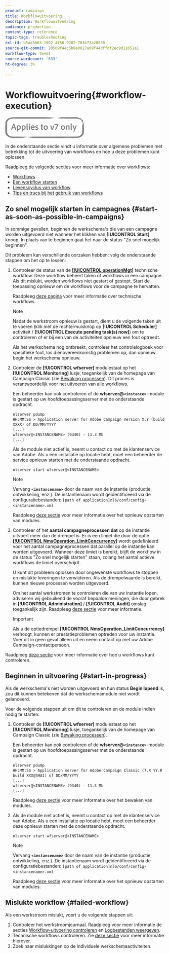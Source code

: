 ```yaml
---
product: campaign
title: Workflowuitvoering
description: Workflowuitvoering
audience: production
content-type: reference
topic-tags: troubleshooting
exl-id: b5aa5663-1902-4f50-9202-783e73a28838
source-git-commit: 20509f44c5b8e0827a09f44dffdf2ec9d11652a1
workflow-type: tm+mt
source-wordcount: '633'
ht-degree: 3%

---
```


# Workflowuitvoering{#workflow-execution}

![](../../assets/v7-only.svg)

In de onderstaande sectie vindt u informatie over algemene problemen met betrekking tot de uitvoering van workflows en hoe u deze problemen kunt oplossen.

Raadpleeg de volgende secties voor meer informatie over workflows:

* [Workflows](../../workflow/using/about-workflows.md)
* [Een workflow starten](../../workflow/using/starting-a-workflow.md)
* [Levenscyclus van workflow](../../workflow/using/workflow-life-cycle.md)
* [Tips en trucs bij het gebruik van workflows](../../workflow/using/workflow-best-practices.md)

## Zo snel mogelijk starten in campagnes {#start-as-soon-as-possible-in-campaigns}

In sommige gevallen, beginnen de werkschema&#39;s die van een campagne worden uitgevoerd niet wanneer het klikken van **[!UICONTROL Start]** knoop. In plaats van te beginnen gaat het naar de status &quot;Zo snel mogelijk beginnen&quot;.

Dit probleem kan verschillende oorzaken hebben: volg de onderstaande stappen om het op te lossen:

1. Controleer de status van de [**[!UICONTROL operationMgt]**](../../workflow/using/about-technical-workflows.md) technische workflow. Deze workflow beheert taken of workflows in een campagne. Als dit mislukt, worden workflows niet gestart of gestopt. Start de toepassing opnieuw om de workflows voor de campagne te hervatten.

   Raadpleeg [deze pagina](../../workflow/using/monitoring-technical-workflows.md) voor meer informatie over technische workflows.

   >[!NOTE]
   >
   >Nadat de werkstroom opnieuw is gestart, dient u de volgende taken uit te voeren (klik met de rechtermuisknop op **[!UICONTROL Scheduler]** activiteit / **[!UICONTROL Execute pending task(s) now]**) om te controleren of er bij een van de activiteiten opnieuw een fout optreedt.

   Als het werkschema nog ontbreekt, controleer het controlelogboek voor specifieke fout, los dienovereenkomstig problemen op, dan opnieuw begin het werkschema opnieuw.

1. Controleer de **[!UICONTROL wfserver]** modulestaat op het **[!UICONTROL Monitoring]** lusje, toegankelijk van de homepage van Campaign Classic (zie [Bewaking processen](../../production/using/monitoring-processes.md)). Dit proces is verantwoordelijk voor het uitvoeren van alle workflows.

   Een beheerder kan ook controleren of de **wfserver@`<instance>`**-module is gestart op uw hoofdtoepassingsserver met de onderstaande opdracht.

   ```
   nlserver pdump
   HH:MM:SS > Application server for Adobe Campaign Version X.Y (build XXXX) of DD/MM/YYYY
   [...]
   wfserver@<INSTANCENAME> (9340) - 11.3 Mb
   [...]
   ```

   Als de module niet actief is, neemt u contact op met de klantenservice van Adobe. Als u een installatie op locatie hebt, moet een beheerder de service opnieuw starten met de onderstaande opdracht.

   ```
   nlserver start wfserver@<INSTANCENAME>
   ```

   >[!NOTE]
   >
   >Vervang **`<instancename>`** door de naam van de instantie (productie, ontwikkeling, enz.). De instantienaam wordt geïdentificeerd via de configuratiebestanden:
   >`[path of application]nl6/conf/config-<instancename>.xml`

   Raadpleeg [deze sectie](../../production/using/usual-commands.md#module-launch-commands) voor meer informatie over het opnieuw opstarten van modules.

1. Controleer of het **aantal campagneprocessen dat** op de instantie uitvoert meer dan de drempel is. Er is een limiet die door de optie [**[!UICONTROL NmsOperation_LimitConcurrency]**](../../installation/using/configuring-campaign-options.md#campaign-e-workflow-management) wordt gedefinieerd voor het aantal campagneprocessen dat parallel op de instantie kan worden uitgevoerd. Wanneer deze limiet is bereikt, blijft de workflow in de status &quot;Zo snel mogelijk starten&quot; staan, zolang het aantal actieve workflows de limiet overschrijdt.

   U kunt dit probleem oplossen door ongewenste workflows te stoppen en mislukte leveringen te verwijderen. Als de drempelwaarde is bereikt, kunnen nieuwe processen worden uitgevoerd.

   Om het aantal werkstromen te controleren die van uw instantie lopen, adviseren wij gebruikend de vooraf bepaalde meningen, die door gebrek in **[!UICONTROL Administration]** / **[!UICONTROL Audit]** omslag toegankelijk zijn. Raadpleeg [deze sectie](../../workflow/using/monitoring-workflow-execution.md#filtering-workflows-status) voor meer informatie.

   >[!IMPORTANT]
   >
   >Als u de optiedrempel **[!UICONTROL NmsOperation_LimitConcurrency]** verhoogt, kunnen er prestatieproblemen optreden voor uw instantie. Voer dit in geen geval alleen uit en neem contact op met uw Adobe Campaign-contactpersoon.

Raadpleeg [deze sectie](../../workflow/using/monitoring-workflow-execution.md) voor meer informatie over hoe u workflows kunt controleren.

## Beginnen in uitvoering {#start-in-progress}

Als de werkschema&#39;s niet worden uitgevoerd en hun status **Begin lopend** is, zou dit kunnen betekenen dat de werkschemamodule niet wordt gelanceerd.

Voer de volgende stappen uit om dit te controleren en de module indien nodig te starten:

1. Controleer de **[!UICONTROL wfserver]** modulestaat op het **[!UICONTROL Monitoring]** lusje, toegankelijk van de homepage van Campaign Classic (zie [Bewaking processen](../../production/using/monitoring-processes.md)).

   Een beheerder kan ook controleren of de **wfserver@`<instance>`**-module is gestart op uw hoofdtoepassingsserver met de onderstaande opdracht.

   ```
   nlserver pdump
   HH:MM:SS > Application server for Adobe Campaign Classic (7.X YY.R build XXX@SHA1) of DD/MM/YYYY
   [...]
   wfserver@<INSTANCENAME> (9340) - 11.3 Mb
   [...]
   ```

   Raadpleeg [deze sectie](../../production/using/usual-commands.md#monitoring-commands-) voor meer informatie over het bewaken van modules.

1. Als de module niet actief is, neemt u contact op met de klantenservice van Adobe. Als u een installatie op locatie hebt, moet een beheerder deze opnieuw starten met de onderstaande opdracht.

   ```
   nlserver start wfserver@<INSTANCENAME>
   ```

   >[!NOTE]
   >
   >Vervang **`<instancename>`** door de naam van de instantie (productie, ontwikkeling, enz.). De instantienaam wordt geïdentificeerd via de configuratiebestanden:
   >`[path of application]nl6/conf/config-<instancename>.xml`

   Raadpleeg [deze sectie](../../production/using/usual-commands.md#module-launch-commands) voor meer informatie over het opnieuw opstarten van modules.

## Mislukte workflow {#failed-workflow}

Als een werkstroom mislukt, voert u de volgende stappen uit:

1. Controleer het werkstroomjournaal. Raadpleeg voor meer informatie de secties [Workflow-uitvoering controleren](../../workflow/using/monitoring-workflow-execution.md) en [Logbestanden weergeven](../../workflow/using/monitoring-workflow-execution.md#displaying-logs).
1. Technische workflows controleren. Zie [deze sectie](../../workflow/using/monitoring-technical-workflows.md) voor meer informatie hierover.
1. Zoek naar mislukkingen op de individuele werkschemaactiviteiten.

